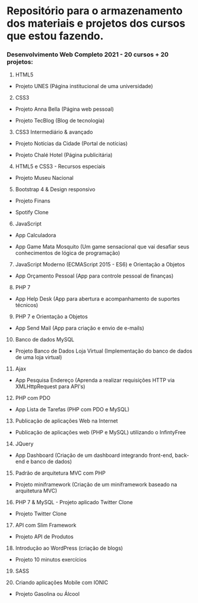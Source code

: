 # Repositório para o armazenamento dos materiais e projetos dos cursos que estou fazendo.
### **Desenvolvimento Web Completo 2021 - 20 cursos + 20 projetos**: 
1) HTML5

- Projeto UNES (Página institucional de uma universidade)

2) CSS3

- Projeto Anna Bella (Página web pessoal)

- Projeto TecBlog (Blog de tecnologia)

3) CSS3 Intermediário & avançado

- Projeto Notícias da Cidade (Portal de notícias)

- Projeto Chalé Hotel (Página publicitária)


4) HTML5 e CSS3 - Recursos especiais

  - Projeto Museu Nacional

5) Bootstrap 4 & Design responsivo

- Projeto Finans

- Spotify Clone

6) JavaScript

- App Calculadora

- App Game Mata Mosquito (Um game sensacional que vai desafiar seus conhecimentos de lógica de programação)

7) JavaScript Moderno (ECMAScript 2015 - ES6) e Orientação a Objetos

- App Orçamento Pessoal (App para controle pessoal de finanças)

8) PHP 7

- App Help Desk (App para abertura e acompanhamento de suportes técnicos)

9) PHP 7 e Orientação a Objetos

- App Send Mail (App para criação e envio de e-mails)

10) Banco de dados MySQL

- Projeto Banco de Dados Loja Virtual (Implementação do banco de dados de uma loja virtual)

11) Ajax

- App Pesquisa Endereço (Aprenda a realizar requisições HTTP via XMLHttpRequest para API's)

12) PHP com PDO

- App Lista de Tarefas (PHP com PDO e MySQL)

13) Publicação de aplicações Web na Internet

  - Publicação de aplicações web (PHP e MySQL) utilizando o InfintyFree

14) JQuery

- App Dashboard (Criação de um dashboard integrando front-end, back-end e banco de dados)

15) Padrão de arquitetura MVC com PHP

- Projeto miniframework (Criação de um miniframework baseado na arquitetura MVC)

16) PHP 7 & MySQL - Projeto aplicado Twitter Clone

- Projeto Twitter Clone

17) API com Slim Framework

- Projeto API de Produtos

18) Introdução ao WordPress (criação de blogs)

- Projeto 10 minutos exercícios



19) SASS



20) Criando aplicações Mobile com IONIC
- Projeto Gasolina ou Álcool

